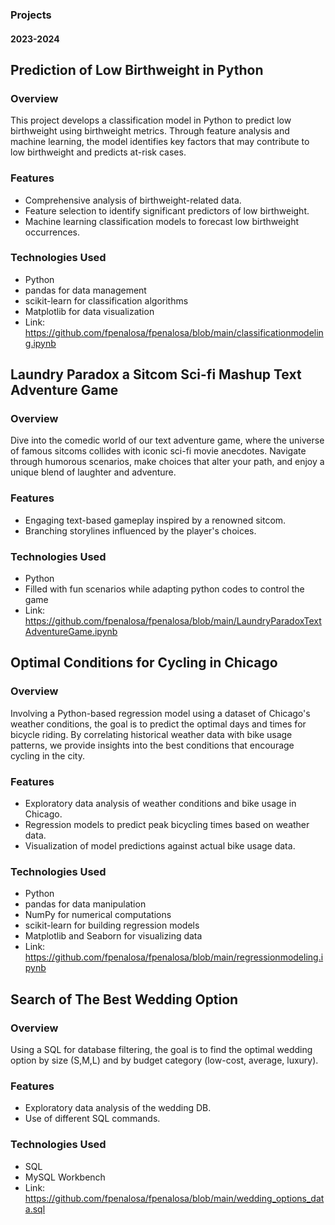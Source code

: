 ### Projects
#### 2023-2024

## Prediction of Low Birthweight in Python
### Overview
This project develops a classification model in Python to predict low birthweight using birthweight metrics. 
Through feature analysis and machine learning, the model identifies key factors that may contribute to low birthweight and predicts at-risk cases.

### Features
- Comprehensive analysis of birthweight-related data.
- Feature selection to identify significant predictors of low birthweight.
- Machine learning classification models to forecast low birthweight occurrences.

### Technologies Used
- Python
- pandas for data management
- scikit-learn for classification algorithms
- Matplotlib for data visualization
- Link: https://github.com/fpenalosa/fpenalosa/blob/main/classificationmodeling.ipynb


## Laundry Paradox a Sitcom Sci-fi Mashup Text Adventure Game
### Overview
Dive into the comedic world of our text adventure game, where the universe of famous sitcoms collides with iconic sci-fi movie anecdotes. 
Navigate through humorous scenarios, make choices that alter your path, and enjoy a unique blend of laughter and adventure.

### Features
- Engaging text-based gameplay inspired by a renowned sitcom.
- Branching storylines influenced by the player's choices.

### Technologies Used
- Python
- Filled with fun scenarios while adapting python codes to control the game
- Link: https://github.com/fpenalosa/fpenalosa/blob/main/LaundryParadoxTextAdventureGame.ipynb


## Optimal Conditions for Cycling in Chicago
### Overview
Involving a Python-based regression model using a dataset of Chicago's weather conditions, the goal is to predict the optimal days and times for bicycle riding. By correlating historical weather data with bike usage patterns, we provide insights into the best conditions that encourage cycling in the city.

### Features
- Exploratory data analysis of weather conditions and bike usage in Chicago.
- Regression models to predict peak bicycling times based on weather data.
- Visualization of model predictions against actual bike usage data.

### Technologies Used
- Python
- pandas for data manipulation
- NumPy for numerical computations
- scikit-learn for building regression models
- Matplotlib and Seaborn for visualizing data
- Link: https://github.com/fpenalosa/fpenalosa/blob/main/regressionmodeling.ipynb


## Search of The Best Wedding Option
### Overview
Using a SQL for database filtering,  the goal is to find the optimal wedding option by size (S,M,L) and by budget category (low-cost, average, luxury).

### Features
- Exploratory data analysis of the wedding DB.
- Use of different SQL commands.

### Technologies Used
- SQL
- MySQL Workbench
- Link: https://github.com/fpenalosa/fpenalosa/blob/main/wedding_options_data.sql
